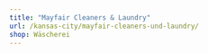 ```yaml
---
title: "Mayfair Cleaners & Laundry"
url: /kansas-city/mayfair-cleaners-und-laundry/
shop: Wäscherei
---
```

